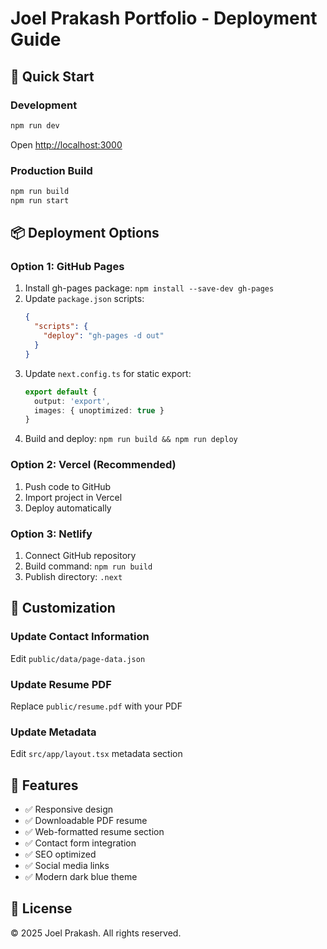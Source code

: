 # Joel Prakash Portfolio - Deployment Guide

## 🚀 Quick Start

### Development
```bash
npm run dev
```
Open [http://localhost:3000](http://localhost:3000)

### Production Build
```bash
npm run build
npm run start
```

## 📦 Deployment Options

### Option 1: GitHub Pages
1. Install gh-pages package: `npm install --save-dev gh-pages`
2. Update `package.json` scripts:
   ```json
   {
     "scripts": {
       "deploy": "gh-pages -d out"
     }
   }
   ```
3. Update `next.config.ts` for static export:
   ```typescript
   export default {
     output: 'export',
     images: { unoptimized: true }
   }
   ```
4. Build and deploy: `npm run build && npm run deploy`

### Option 2: Vercel (Recommended)
1. Push code to GitHub
2. Import project in Vercel
3. Deploy automatically

### Option 3: Netlify
1. Connect GitHub repository
2. Build command: `npm run build`
3. Publish directory: `.next`

## 🎨 Customization

### Update Contact Information
Edit `public/data/page-data.json`

### Update Resume PDF
Replace `public/resume.pdf` with your PDF

### Update Metadata
Edit `src/app/layout.tsx` metadata section

## 🔧 Features

- ✅ Responsive design
- ✅ Downloadable PDF resume
- ✅ Web-formatted resume section
- ✅ Contact form integration
- ✅ SEO optimized
- ✅ Social media links
- ✅ Modern dark blue theme

## 📝 License

© 2025 Joel Prakash. All rights reserved.

